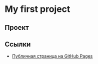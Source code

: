 # My first project

## Проект

## Ссылки
- [Публичная страница на GitHub Pages](https://azaleat0101.github.io/first_git/)
